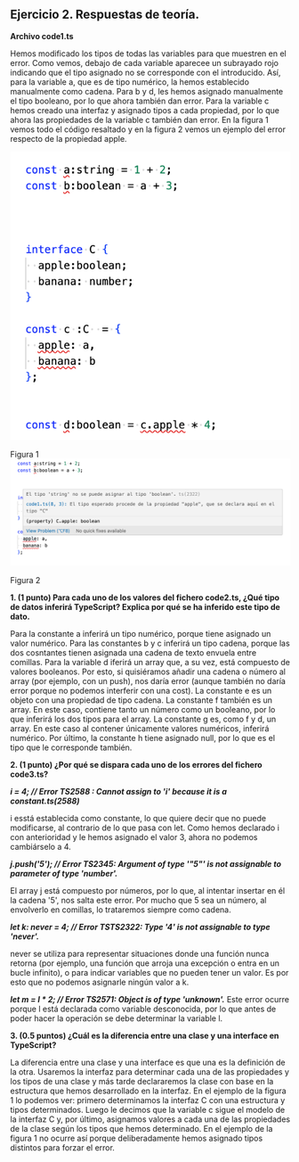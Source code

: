 ## Ejercicio 2. Respuestas de teoría. 

**Archivo code1.ts** 

Hemos modificado los tipos de todas las variables para que muestren en el error. Como vemos, debajo de cada variable aparecee un subrayado rojo indicando que el tipo asignado no se corresponde con el introducido. Así, para la variable a, que es de tipo numérico, la hemos establecido manualmente como cadena. Para b y d, les hemos asignado manualmente el tipo booleano, por lo que ahora también dan error. Para la variable c hemos creado una interfaz y asignado tipos a cada propiedad, por lo que ahora las propiedades de la variable c también dan error. 
En la figura 1 vemos todo el código resaltado y en la figura 2 vemos un ejemplo del error respecto de la propiedad apple. 


![Figura 1](./img/img1.png)

Figura 1
![Figura 2](./img/img2.png)

Figura 2




**1. (1 punto) Para cada uno de los valores del fichero code2.ts, ¿Qué tipo de datos inferirá TypeScript? Explica por qué se ha inferido este tipo de dato.**

Para la constante a inferirá un tipo numérico, porque tiene asignado un valor numérico. 
Para las constantes b y c inferirá un tipo cadena, porque las dos cosntantes tienen asignada una cadena de texto envuela entre comillas. 
Para la variable d iferirá un array que, a su vez, está compuesto de valores booleanos. Por esto, si quisiéramos añadir una cadena o número al array (por ejemplo, con un push), nos daría error (aunque también no daría error porque no podemos interferir con una cost). 
La constante e es un objeto con una propiedad de tipo cadena. 
La constante f también es un array. En este caso, contiene tanto un número como un booleano, por lo que inferirá los dos tipos para el array.
La constante g es, como f y d, un array. En este caso al contener únicamente valores numéricos, inferirá numérico. 
Por último, la constante h  tiene asignado null, por lo que es el tipo que le corresponde también.


**2. (1 punto) ¿Por qué se dispara cada uno de los errores del fichero code3.ts?**

***i = 4; // Error TS2588 : Cannot assign to 'i' because it is a constant.ts(2588)***

i esstá establecida como constante, lo que quiere decir que no puede modificarse, al contrario de lo que pasa con let. Como hemos declarado i con anterioridad y le hemos asignado el valor 3, ahora no podemos cambiárselo a 4. 


***j.push('5'); // Error TS2345: Argument of type '"5"' is not assignable to parameter of type 'number'.***

El array j está compuesto por números, por lo que, al intentar insertar en él la cadena '5', nos salta este error. Por mucho que 5 sea un número, al envolverlo en comillas, lo trataremos siempre como cadena. 


***let k: never = 4; // Error TSTS2322: Type '4' is not assignable to type 'never'.***

never se utiliza para representar situaciones donde una función nunca retorna (por ejemplo, una función que arroja una excepción o entra en un bucle infinito), o para indicar variables que no pueden tener un valor. Es por esto que no podemos asignarle ningún valor a k. 

***let m = l * 2; // Error TS2571: Object is of type 'unknown'.***
Este error ocurre porque l está declarada como variable desconocida, por lo que antes de poder hacer la operación se debe determinar la variable l. 


**3. (0.5 puntos) ¿Cuál es la diferencia entre una clase y una interface en TypeScript?**

La diferencia entre una clase y una interface es que una es la definición de la otra. Usaremos la interfaz para determinar cada una de las propiedades y los tipos de una clase y más tarde declararemos la clase con base en la estructura que hemos desarrollado en la interfaz. 
En el ejemplo de la figura 1 lo podemos ver: primero determinamos la interfaz C con una estructura y tipos determinados. Luego le decimos que la variable c sigue el modelo de la interfaz C y, por último, asignamos valores a cada una de las propiedades de la clase según los tipos que hemos determinado. En el ejemplo de la figura 1 no ocurre así porque deliberadamente hemos asignado tipos distintos para forzar el error. 

